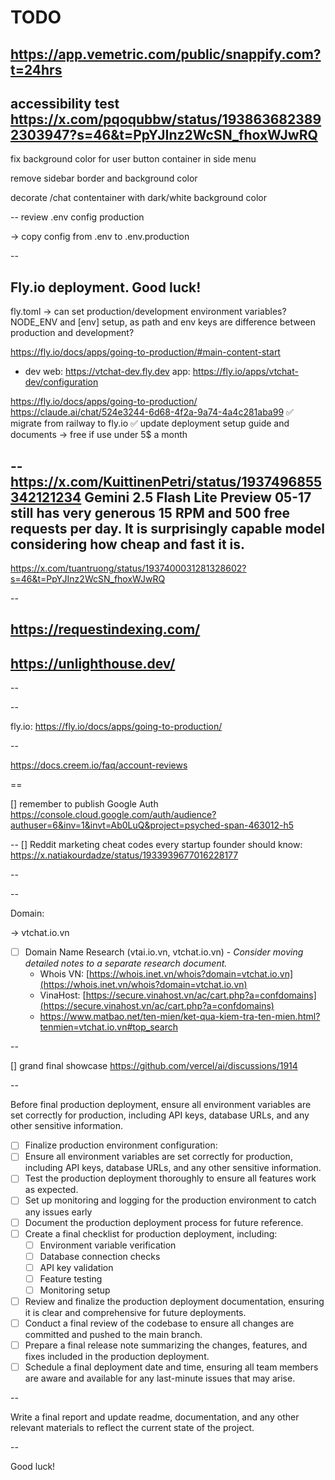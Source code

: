 # TODO

https://app.vemetric.com/public/snappify.com?t=24hrs
--
accessibility test https://x.com/pqoqubbw/status/1938636823892303947?s=46&t=PpYJInz2WcSN_fhoxWJwRQ
--
fix background color for user button container in side menu

remove sidebar border and background color

decorate /chat contentainer with dark/white background color

--
review .env config production

-> copy config from .env to .env.production

--
## Fly.io deployment. Good luck!

fly.toml -> can set production/development environment variables? NODE_ENV and [env] setup, as path and env keys are difference between production and development?

https://fly.io/docs/apps/going-to-production/#main-content-start

+ dev
web: https://vtchat-dev.fly.dev
app: https://fly.io/apps/vtchat-dev/configuration



https://fly.io/docs/apps/going-to-production/
https://claude.ai/chat/524e3244-6d68-4f2a-9a74-4a4c281aba99
✅ migrate from railway to fly.io
✅ update deployment setup guide and documents
-> free if use under 5$ a month

--
https://x.com/KuittinenPetri/status/1937496855342121234
Gemini 2.5 Flash Lite Preview 05-17 still has very generous 15 RPM and 500 free requests per day. It is surprisingly capable model considering how cheap and fast it is.
--
https://x.com/tuantruong/status/1937400031281328602?s=46&t=PpYJInz2WcSN_fhoxWJwRQ

--

## https://requestindexing.com/

## https://unlighthouse.dev/

--

--

fly.io: https://fly.io/docs/apps/going-to-production/

--

<https://docs.creem.io/faq/account-reviews>

==

[]
remember to publish Google Auth
<https://console.cloud.google.com/auth/audience?authuser=6&inv=1&invt=Ab0LuQ&project=psyched-span-463012-h5>

--
[] Reddit marketing cheat codes every startup founder should know: <https://x.natiakourdadze/status/1933939677016228177>

--

--

Domain:

-> vtchat.io.vn

- [ ] Domain Name Research (vtai.io.vn, vtchat.io.vn) - _Consider moving detailed notes to a separate research document._
    - Whois VN: [https://whois.inet.vn/whois?domain=vtchat.io.vn](https://whois.inet.vn/whois?domain=vtchat.io.vn)
    - VinaHost: [https://secure.vinahost.vn/ac/cart.php?a=confdomains](https://secure.vinahost.vn/ac/cart.php?a=confdomains)
    - <https://www.matbao.net/ten-mien/ket-qua-kiem-tra-ten-mien.html?tenmien=vtchat.io.vn#top_search>

--

[] grand final showcase <https://github.com/vercel/ai/discussions/1914>

--

Before final production deployment, ensure all environment variables are set correctly for production, including API keys, database URLs, and any other sensitive information.

- [ ] Finalize production environment configuration:
- [ ] Ensure all environment variables are set correctly for production, including API keys, database URLs, and any other sensitive information.
- [ ] Test the production deployment thoroughly to ensure all features work as expected.
- [ ] Set up monitoring and logging for the production environment to catch any issues early
- [ ] Document the production deployment process for future reference.
- [ ] Create a final checklist for production deployment, including:
    - [ ] Environment variable verification
    - [ ] Database connection checks
    - [ ] API key validation
    - [ ] Feature testing
    - [ ] Monitoring setup
- [ ] Review and finalize the production deployment documentation, ensuring it is clear and comprehensive for future deployments.
- [ ] Conduct a final review of the codebase to ensure all changes are committed and pushed to the main branch.
- [ ] Prepare a final release note summarizing the changes, features, and fixes included in the production deployment.
- [ ] Schedule a final deployment date and time, ensuring all team members are aware and available for any last-minute issues that may arise.

--

Write a final report and update readme, documentation, and any other relevant materials to reflect the current state of the project.

--

Good luck!
